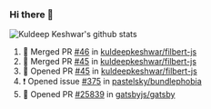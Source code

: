 ### Hi there 👋

<!--
**kuldeepkeshwar/kuldeepkeshwar** is a ✨ _special_ ✨ repository because its `README.md` (this file) appears on your GitHub profile.

Here are some ideas to get you started:

- 🔭 I’m currently working on ...
- 🌱 I’m currently learning ...
- 👯 I’m looking to collaborate on ...
- 🤔 I’m looking for help with ...
- 💬 Ask me about ...
- 📫 How to reach me: ...
- 😄 Pronouns: ...
- ⚡ Fun fact: ...
-->
![Kuldeep Keshwar's github stats](https://github-readme-stats.vercel.app/api?username=kuldeepkeshwar&show_icons=true)

<!--START_SECTION:activity-->
1. 🎉 Merged PR [#46](https://github.com//kuldeepkeshwar/filbert-js/pull/46) in [kuldeepkeshwar/filbert-js](https://github.com//kuldeepkeshwar/filbert-js)
2. 🎉 Merged PR [#45](https://github.com//kuldeepkeshwar/filbert-js/pull/45) in [kuldeepkeshwar/filbert-js](https://github.com//kuldeepkeshwar/filbert-js)
3. 💪 Opened PR [#45](https://github.com//kuldeepkeshwar/filbert-js/pull/45) in [kuldeepkeshwar/filbert-js](https://github.com//kuldeepkeshwar/filbert-js)
4. ❗️ Opened issue [#375](https://github.com//pastelsky/bundlephobia/issues/375) in [pastelsky/bundlephobia](https://github.com//pastelsky/bundlephobia)
5. 💪 Opened PR [#25839](https://github.com//gatsbyjs/gatsby/pull/25839) in [gatsbyjs/gatsby](https://github.com//gatsbyjs/gatsby)
<!--END_SECTION:activity-->
